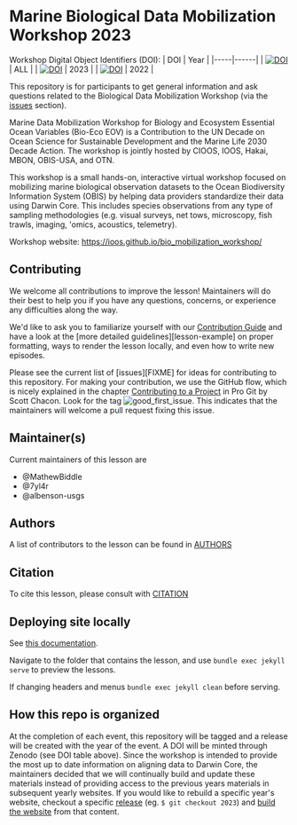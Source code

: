 # Marine Biological Data Mobilization Workshop 2023

Workshop Digital Object Identifiers (DOI):
| DOI | Year |
|-----|------|
| [![DOI](https://zenodo.org/badge/DOI/10.5281/zenodo.7401979.svg)](https://doi.org/10.5281/zenodo.7401979) | ALL |
| [![DOI](https://zenodo.org/badge/DOI/10.5281/zenodo.7896606.svg)](https://doi.org/10.5281/zenodo.7896606) | 2023 |
| [![DOI](https://zenodo.org/badge/DOI/10.5281/zenodo.7401980.svg)](https://doi.org/10.5281/zenodo.7401980) | 2022 |

This repository is for participants to get general information and ask questions related to the Biological Data Mobilization Workshop (via the [issues](https://github.com/ioos/bio_mobilization_workshop/issues) section).

Marine Data Mobilization Workshop for Biology and Ecosystem Essential Ocean Variables (Bio-Eco EOV) is a Contribution to the UN Decade on Ocean Science for Sustainable Development and the Marine Life 2030 Decade Action. The workshop is jointly hosted by CIOOS, IOOS, Hakai, MBON, OBIS-USA, and OTN.

This workshop is a small hands-on, interactive virtual workshop focused on mobilizing marine biological observation datasets to the Ocean Biodiversity Information System (OBIS) by helping data providers standardize their data using Darwin Core. This includes species observations from any type of sampling methodologies (e.g. visual surveys, net tows, microscopy, fish trawls, imaging, 'omics, acoustics, telemetry).

Workshop website: https://ioos.github.io/bio_mobilization_workshop/

## Contributing

We welcome all contributions to improve the lesson! Maintainers will do their best to help you if you have any
questions, concerns, or experience any difficulties along the way.

We'd like to ask you to familiarize yourself with our [Contribution Guide](CONTRIBUTING.md) and have a look at
the [more detailed guidelines][lesson-example] on proper formatting, ways to render the lesson locally, and even
how to write new episodes.

Please see the current list of [issues][FIXME] for ideas for contributing to this
repository. For making your contribution, we use the GitHub flow, which is
nicely explained in the chapter [Contributing to a Project](http://git-scm.com/book/en/v2/GitHub-Contributing-to-a-Project) in Pro Git
by Scott Chacon.
Look for the tag ![good_first_issue](https://img.shields.io/badge/-good%20first%20issue-gold.svg). This indicates that the maintainers will welcome a pull request fixing this issue.  


## Maintainer(s)

Current maintainers of this lesson are 

* @MathewBiddle
* @7yl4r
* @albenson-usgs


## Authors

A list of contributors to the lesson can be found in [AUTHORS](AUTHORS)

## Citation

To cite this lesson, please consult with [CITATION](CITATION.cff)

## Deploying site locally
See [this documentation](https://carpentries.github.io/lesson-example/setup.html).

Navigate to the folder that contains the lesson, and use `bundle exec jekyll serve` to preview the lessons.

If changing headers and menus `bundle exec jekyll clean` before serving.

<!--## Post-mortem 2022 workshop summary
This workshop has concluded with great success! We hope to remix and offer another similar workshop soon! Below is a summary of the workshop activities prepared post-mortem, followed by the original content of this README which was written pre-workshop.

The 2022 Marine Biological Data Mobilization Workshop was a collaborative effort between OBIS, MBON, Hakai, IOOS, and OTN hosted to promote open data and software in the area of marine biodiversity assessment. The workshop focused on the application of the Darwin Core data standard to extant data and the subsequent publication of the data to the open access data infrastructures provided by OBIS and GBIF. The curriculum for this workshop was modeled using The Carpentries evidence-based best-practices of teaching. The materials are openly available via GitHub and the generated carpentries website. The workshop is licensed as free for re-use or adaptation under an MIT license. Unconventional features of the workshop included: 

1. A majority of workshop time allocated to breakout rooms and individual work
2. The use of concurrent, topical breakout rooms led by instructors in combination with “floating” specialist volunteers
3. A 100% open and free virtual workshop leveraging synchronous and asynchronous communications technologies including slack, zoom, and github
4. A dual-programming-language (python and R) offering in all instructional steps

The workshop was attended internationally by 63 participants, with 48 attendees joining the associated slack group. These new members have been invited to attend a monthly workgroup organized to promote standardization of marine biological data. A pre-vs-post survey analysis shows substantial improvement to self-reported skill-levels, a multitude of positive feedback was volunteered, and the workshop scored a perfect 100% standard Net Promoter Score with 16 “promoters”, 0 “detractors”, and a total of 25 respondents.
-->

## How this repo is organized

At the completion of each event, this repository will be tagged and a release will be created with the year of the event. A DOI will be minted through Zenodo (see DOI table above). Since the workshop is intended to provide the most up to date information on aligning data to Darwin Core, the maintainers decided that we will continually build and update these materials instead of providing access to the previous years materials in subsequent yearly websites. If you would like to rebuild a specific year's website, checkout a specific [release](https://github.com/ioos/bio_mobilization_workshop/releases) (eg. `$ git checkout 2023`) and [build the website](#deploying-site-locally) from that content.

